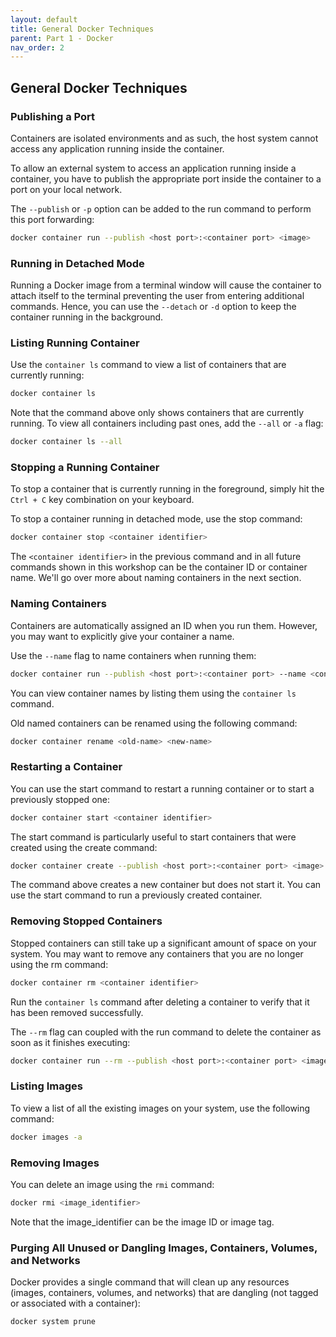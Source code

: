 ```yaml
---
layout: default
title: General Docker Techniques
parent: Part 1 - Docker
nav_order: 2
---
```


## General Docker Techniques

### Publishing a Port

Containers are isolated environments and as such, the host system cannot access any application running inside the container.  

To allow an external system to access an application running inside a container, you have to publish the appropriate port inside the container to a port on your local network.  

The `--publish` or `-p` option can be added to the run command to perform this port forwarding:  

```bash
docker container run --publish <host port>:<container port> <image>
```

### Running in Detached Mode

Running a Docker image from a terminal window will cause the container to attach itself to the terminal preventing the user from entering additional commands. Hence, you can use the `--detach` or `-d` option to keep the container running in the background.  

### Listing Running Container

Use the `container ls` command to view a list of containers that are currently running:  

```bash
docker container ls
```

Note that the command above only shows containers that are currently running. To view all containers including past ones, add the `--all` or `-a` flag:  

```bash
docker container ls --all
```

### Stopping a Running Container

To stop a container that is currently running in the foreground, simply hit the `Ctrl + C` key combination on your keyboard.  

To stop a container running in detached mode, use the stop command:  

```bash
docker container stop <container identifier>
```

The `<container identifier>` in the previous command and in all future commands shown in this workshop can be the container ID or container name. We'll go over more about naming containers in the next section.  

### Naming Containers

Containers are automatically assigned an ID when you run them. However, you may want to explicitly give your container a name.  

Use the `--name` flag to name containers when running them:  

```bash
docker container run --publish <host port>:<container port> --name <container-name> <image>
```

You can view container names by listing them using the `container ls` command.  

Old named containers can be renamed using the following command:  

```bash
docker container rename <old-name> <new-name>
```

### Restarting a Container

You can use the start command to restart a running container or to start a previously stopped one:  

```bash
docker container start <container identifier>
```

The start command is particularly useful to start containers that were created using the create command:  

```bash
docker container create --publish <host port>:<container port> <image>
```

The command above creates a new container but does not start it. You can use the start command to run a previously created container.  

### Removing Stopped Containers

Stopped containers can still take up a significant amount of space on your system. You may want to remove any containers that you are no longer using the rm command:  

```bash
docker container rm <container identifier>
```

Run the `container ls` command after deleting a container to verify that it has been removed successfully.  

The `--rm` flag can coupled with the run command to delete the container as soon as it finishes executing:  

```bash
docker container run --rm --publish <host port>:<container port> <image>
```

### Listing Images

To view a list of all the existing images on your system, use the following command:  

```bash
docker images -a
```

### Removing Images

You can delete an image using the `rmi` command:  

```bash
docker rmi <image_identifier>
```

Note that the image_identifier can be the image ID or image tag.  

### Purging All Unused or Dangling Images, Containers, Volumes, and Networks

Docker provides a single command that will clean up any resources (images, containers, volumes, and networks) that are dangling (not tagged or associated with a container):  

```bash
docker system prune
```
